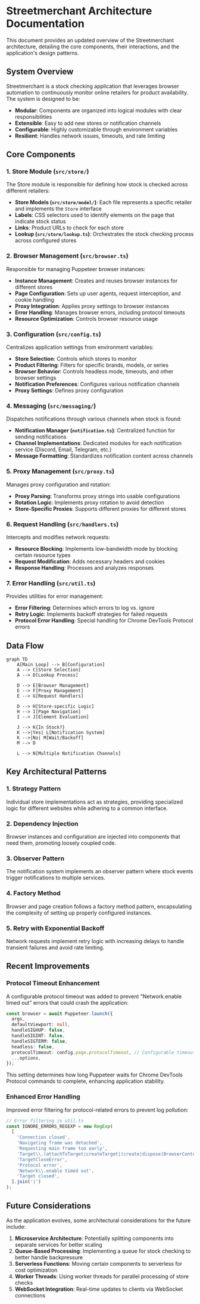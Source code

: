 # Streetmerchant Architecture Documentation

This document provides an updated overview of the Streetmerchant architecture, detailing the core components, their interactions, and the application's design patterns.

## System Overview

Streetmerchant is a stock checking application that leverages browser automation to continuously monitor online retailers for product availability. The system is designed to be:

- **Modular**: Components are organized into logical modules with clear responsibilities
- **Extensible**: Easy to add new stores or notification channels
- **Configurable**: Highly customizable through environment variables
- **Resilient**: Handles network issues, timeouts, and rate limiting

## Core Components

### 1. Store Module (`src/store/`)

The Store module is responsible for defining how stock is checked across different retailers:

- **Store Models (`src/store/model/`)**: Each file represents a specific retailer and implements the `Store` interface
- **Labels**: CSS selectors used to identify elements on the page that indicate stock status
- **Links**: Product URLs to check for each store
- **Lookup (`src/store/lookup.ts`)**: Orchestrates the stock checking process across configured stores

### 2. Browser Management (`src/browser.ts`)

Responsible for managing Puppeteer browser instances:

- **Instance Management**: Creates and reuses browser instances for different stores
- **Page Configuration**: Sets up user agents, request interception, and cookie handling
- **Proxy Integration**: Applies proxy settings to browser instances
- **Error Handling**: Manages browser errors, including protocol timeouts
- **Resource Optimization**: Controls browser resource usage

### 3. Configuration (`src/config.ts`)

Centralizes application settings from environment variables:

- **Store Selection**: Controls which stores to monitor
- **Product Filtering**: Filters for specific brands, models, or series
- **Browser Behavior**: Controls headless mode, timeouts, and other browser settings
- **Notification Preferences**: Configures various notification channels
- **Proxy Settings**: Defines proxy configuration

### 4. Messaging (`src/messaging/`)

Dispatches notifications through various channels when stock is found:

- **Notification Manager (`notification.ts`)**: Centralized function for sending notifications
- **Channel Implementations**: Dedicated modules for each notification service (Discord, Email, Telegram, etc.)
- **Message Formatting**: Standardizes notification content across channels

### 5. Proxy Management (`src/proxy.ts`)

Manages proxy configuration and rotation:

- **Proxy Parsing**: Transforms proxy strings into usable configurations
- **Rotation Logic**: Implements proxy rotation to avoid detection
- **Store-Specific Proxies**: Supports different proxies for different stores

### 6. Request Handling (`src/handlers.ts`)

Intercepts and modifies network requests:

- **Resource Blocking**: Implements low-bandwidth mode by blocking certain resource types
- **Request Modification**: Adds necessary headers and cookies
- **Response Handling**: Processes and analyzes responses

### 7. Error Handling (`src/util.ts`)

Provides utilities for error management:

- **Error Filtering**: Determines which errors to log vs. ignore
- **Retry Logic**: Implements backoff strategies for failed requests
- **Protocol Error Handling**: Special handling for Chrome DevTools Protocol errors

## Data Flow

```mermaid
graph TD
    A[Main Loop] --> B[Configuration]
    A --> C[Store Selection]
    A --> D[Lookup Process]
    
    D --> E[Browser Management]
    E --> F[Proxy Management]
    E --> G[Request Handlers]
    
    D --> H[Store-specific Logic]
    H --> I[Page Navigation]
    I --> J[Element Evaluation]
    
    J --> K{In Stock?}
    K -->|Yes| L[Notification System]
    K -->|No| M[Wait/Backoff]
    M --> D
    
    L --> N[Multiple Notification Channels]
```

## Key Architectural Patterns

### 1. Strategy Pattern

Individual store implementations act as strategies, providing specialized logic for different websites while adhering to a common interface.

### 2. Dependency Injection

Browser instances and configuration are injected into components that need them, promoting loosely coupled code.

### 3. Observer Pattern

The notification system implements an observer pattern where stock events trigger notifications to multiple services.

### 4. Factory Method

Browser and page creation follows a factory method pattern, encapsulating the complexity of setting up properly configured instances.

### 5. Retry with Exponential Backoff

Network requests implement retry logic with increasing delays to handle transient failures and avoid rate limiting.

## Recent Improvements

### Protocol Timeout Enhancement

A configurable protocol timeout was added to prevent "Network.enable timed out" errors that could crash the application:

```typescript
const browser = await Puppeteer.launch({
  args,
  defaultViewport: null,
  handleSIGHUP: false,
  handleSIGINT: false,
  handleSIGTERM: false,
  headless: false,
  protocolTimeout: config.page.protocolTimeout, // Configurable timeout (default: 60s)
  ...options,
});
```

This setting determines how long Puppeteer waits for Chrome DevTools Protocol commands to complete, enhancing application stability.

### Enhanced Error Handling

Improved error filtering for protocol-related errors to prevent log pollution:

```typescript
// Error filtering in util.ts
const IGNORE_ERRORS_REGEXP = new RegExp(
  [
    'Connection closed',
    'Navigating frame was detached',
    'Requesting main frame too early',
    'Target\\.(attachToTarget|createTarget|(create|dispose)BrowserContext)',
    'TargetCloseError',
    'Protocol error',
    'Network\\.enable timed out',
    'Target closed',
  ].join('|')
);
```

## Future Considerations

As the application evolves, some architectural considerations for the future include:

1. **Microservice Architecture**: Potentially splitting components into separate services for better scaling
2. **Queue-Based Processing**: Implementing a queue for stock checking to better handle backpressure
3. **Serverless Functions**: Moving certain components to serverless for cost optimization
4. **Worker Threads**: Using worker threads for parallel processing of store checks
5. **WebSocket Integration**: Real-time updates to clients via WebSocket connections